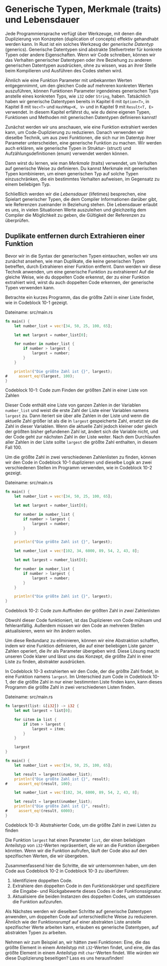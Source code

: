 # Generische Typen, Merkmale (traits) und Lebensdauer

Jede Programmiersprache verfügt über Werkzeuge, mit denen die Duplizierung von
Konzepten (duplication of concepts) effektiv gehandhabt werden kann. In Rust
ist ein solches Werkzeug der *generische Datentyp* (generics). Generische
Datentypen sind abstrakte Stellvertreter für konkrete Typen oder andere
Eigenschaften. Wenn wir Code schreiben, können wir das Verhalten generischer
Datentypen oder ihre Beziehung zu anderen generischen Datentypen ausdrücken,
ohne zu wissen, was an ihrer Stelle beim Kompilieren und Ausführen des Codes
stehen wird.

Ähnlich wie eine Funktion Parameter mit unbekannten Werten entgegennimmt, um
den gleichen Code auf mehreren konkreten Werten auszuführen, können Funktionen
Parameter irgendeines generischen Typs anstelle eines konkreten Typs, wie `i32`
oder `String`, haben. Tatsächlich haben wir generische Datentypen bereits in
Kapitel 6 mit `Option<T>`, in Kapitel 8 mit `Vec<T>` und `HashMap<K, V>` und in
Kapitel 9 mit `Result<T, E>` verwendet. In diesem Kapitel erfährst du, wie du
deine eigenen Typen, Funktionen und Methoden mit generischen Datentypen
definieren kannst!

Zunächst werden wir uns anschauen, wie eine Funktion extrahiert werden kann, um
Code-Duplizierung zu reduzieren. Danach verwenden wir dieselbe Technik, um aus
zwei Funktionen, die sich nur im Datentyp ihrer Parameter unterscheiden, eine
generische Funktion zu machen. Wir werden auch erklären, wie generische Typen
in Struktur- (struct) und Aufzählungsdefinitionen (enum) verwendet werden
können.

Dann wirst du lernen, wie man *Merkmale* (traits) verwendet, um Verhalten auf
generische Weise zu definieren. Du kannst Merkmale mit generischen Typen
kombinieren, um einen generischen Typ auf solche Typen einzuschränken, die ein
bestimmtes Verhalten aufweisen, im Gegensatz zu einem beliebigen Typ.

Schließlich werden wir die *Lebensdauer* (lifetimes) besprechen, eine Spielart
generischer Typen, die dem Compiler Informationen darüber gibt, wie
Referenzen zueinander in Beziehung stehen. Die Lebensdauer erlaubt es uns, in
vielen Situationen Werte auszuleihen und gleichzeitig dem Compiler die
Möglichkeit zu geben, die Gültigkeit der Referenzen zu überprüfen.

## Duplikate entfernen durch Extrahieren einer Funktion

Bevor wir in die Syntax der generischen Typen eintauchen, wollen wir uns
zunächst ansehen, wie man Duplikate, die keine generischen Typen betreffen,
durch Extrahieren einer Funktion entfernt. Dann werden wir diese Technik
anwenden, um eine generische Funktion zu extrahieren! Auf die gleiche Weise,
wie du doppelten Code erkennst, der zu einer Funktion extrahiert wird, wirst du
auch doppelten Code erkennen, der generische Typen verwenden kann.

Betrachte ein kurzes Programm, das die größte Zahl in einer Liste findet, wie
in Codeblock 10-1 gezeigt.

<span class="filename">Dateiname: src/main.rs</span>

```rust
fn main() {
    let number_list = vec![34, 50, 25, 100, 65];

    let mut largest = number_list[0];

    for number in number_list {
        if number > largest {
            largest = number;
        }
    }

    println!("Die größte Zahl ist {}", largest);
#     assert_eq!(largest, 100);
}
```

<span class="caption">Codeblock 10-1: Code zum Finden der größten Zahl in einer
Liste von Zahlen</span>

Dieser Code enthält eine Liste von ganzen Zahlen in der Variablen `number_list`
und weist die erste Zahl der Liste einer Variablen namens `largest` zu. Dann
iteriert sie über alle Zahlen in der Liste und wenn die aktuelle Zahl größer
ist als die in `largest` gespeicherte Zahl, ersetzt sie die Zahl in dieser
Variablen. Wenn die aktuelle Zahl jedoch kleiner oder gleich der größten bisher
gefundenen Zahl ist, ändert sich die Variable nicht, und der Code geht zur
nächsten Zahl in der Liste weiter. Nach dem Durchlaufen aller Zahlen in der
Liste sollte `largest` die größte Zahl enthalten, in diesem Fall 100.

Um die größte Zahl in zwei verschiedenen Zahlenlisten zu finden, können wir den
Code in Codeblock 10-1 duplizieren und dieselbe Logik an zwei verschiedenen
Stellen im Programm verwenden, wie in Codeblock 10-2 gezeigt.

<span class="filename">Dateiname: src/main.rs</span>

```rust
fn main() {
    let number_list = vec![34, 50, 25, 100, 65];

    let mut largest = number_list[0];

    for number in number_list {
        if number > largest {
            largest = number;
        }
    }

    println!("Die größte Zahl ist {}", largest);

    let number_list = vec![102, 34, 6000, 89, 54, 2, 43, 8];

    let mut largest = number_list[0];

    for number in number_list {
        if number > largest {
            largest = number;
        }
    }

    println!("Die größte Zahl ist {}", largest);
}
```

<span class="caption">Codeblock 10-2: Code zum Auffinden der größten Zahl in
*zwei* Zahlenlisten</span>

Obwohl dieser Code funktioniert, ist das Duplizieren von Code mühsam und
fehleranfällig. Außerdem müssen wir den Code an mehreren Stellen aktualisieren,
wenn wir ihn ändern wollen.

Um diese Redundanz zu eliminieren, können wir eine Abstraktion schaffen, indem
wir eine Funktion definieren, die auf einer beliebigen Liste ganzer Zahlen
operiert, die ihr als Parameter übergeben wird. Diese Lösung macht unseren Code
klarer und lässt uns das Konzept, die größte Zahl in einer Liste zu finden,
abstrakter ausdrücken.

In Codeblock 10-3 extrahierten wir den Code, der die größte Zahl findet, in
eine Funktion namens `largest`. Im Unterschied zum Code in Codeblock 10-1, der
die größte Zahl in nur einer bestimmten Liste finden kann, kann dieses Programm
die größte Zahl in zwei verschiedenen Listen finden.

<span class="filename">Dateiname: src/main.rs</span>

```rust
fn largest(list: &[i32]) -> i32 {
    let mut largest = list[0];

    for &item in list {
        if item > largest {
            largest = item;
        }
    }

    largest
}

fn main() {
    let number_list = vec![34, 50, 25, 100, 65];

    let result = largest(&number_list);
    println!("Die größte Zahl ist {}", result);
#     assert_eq!(result, 100);

    let number_list = vec![102, 34, 6000, 89, 54, 2, 43, 8];

    let result = largest(&number_list);
    println!("Die größte Zahl ist {}", result);
#     assert_eq!(result, 6000);
}
```

<span class="caption">Codeblock 10-3: Abstrahierter Code, um die größte Zahl in
zwei Listen zu finden</span>

Die Funktion `largest` hat einen Parameter `list`, der einen beliebigen
Anteilstyp von `i32`-Werten repräsentiert, die wir an die Funktion übergeben
könnten. Wenn wir die Funktion aufrufen, läuft der Code also auf den
spezifischen Werten, die wir übergeben.

Zusammenfassend hier die Schritte, die wir unternommen haben, um den Code aus
Codeblock 10-2 in Codeblock 10-3 zu überführen:

1. Identifiziere doppelten Code.
2. Extrahiere den doppelten Code in den Funktionskörper und spezifiziere die
   Eingabe- und Rückgabewerte dieses Codes in der Funktionssignatur.
3. Aktualisiere die beiden Instanzen des doppelten Codes, um stattdessen die
   Funktion aufzurufen.

Als Nächstes werden wir dieselben Schritte auf generische Datentypen anwenden,
um doppelten Code auf unterschiedliche Weise zu reduzieren. Ähnlich wie der
Funktionsrumpf auf einer abstrakten Liste anstelle spezifischer Werte arbeiten
kann, erlauben es generische Datentypen, auf abstrakten Typen zu arbeiten.

Nehmen wir zum Beispiel an, wir hätten zwei Funktionen: Eine, die das größte
Element in einem Anteilstyp mit `i32`-Werten findet, und eine, die das größte
Element in einem Anteilstyp mit `char`-Werten findet. Wie würden wir diese
Duplizierung beseitigen? Lass es uns herausfinden!
